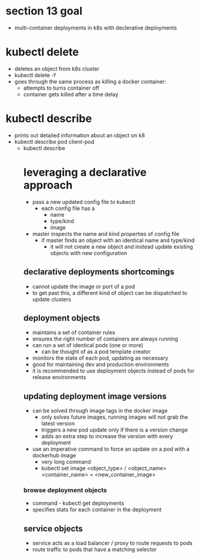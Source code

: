 # section 13 goal
- multi-container deployments in k8s with declerative deployments

# kubectl delete
- deletes an object from k8s cluster
- kubectl delete -f <config file>
- goes through the same process as killing a docker container:
  - attempts to turns container off
  - container gets killed after a time delay

# kubectl describe
- prints out detailed information about an object on k8
- kubectl describe pod client-pod
  - kubectl describe <object type> <object name>

# leveraging a declarative approach 
- pass a new updated config file to kubectl
  - each config file has a 
    - name
    - type/kind
    - image
- master inspects the name and kind properties of config file
  - if master finds an object with an identical name and type/kind
    - it will not create a new object and instead update existing objects with new configuration

## declarative deployments shortcomings
- cannot update the image or port of a pod
- to get past this, a different kind of object can be dispatched to update clusters

## deployment objects
- maintains a set of container rules
- ensures the right number of containers are always running
- can run a set of identical pods (one or more)
  - can be thought of as a pod template creator
- monitors the state of each pod, updating as necessary
- good for maintaining dev and production environments
- it is recommended to use deployment objects instead of pods for release environments

## updating deployment image versions
- can be solved through image tags in the docker image
  - only solves future images, running images will not grab the latest version
  - triggers a new pod update only if there is a version change
  - adds an extra step to increase the version with every deployment
- use an imperative command to force an update on a pod with a dockerhub image
  - very long command
  - kubectl set image <object_type> / <object_name> <container_name> = <new_container_image>

### browse deployment objects
- command - kubectl get deployments
- specifies stats for each container in the deployment

## service objects
- service acts as a load balancer / proxy to route requests to pods
- route traffic to pods that have a matching selector